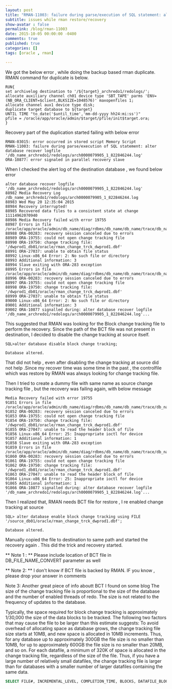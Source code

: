 ```yaml
---
layout: post
title: "RMAN-11003: failure during parse/execution of SQL statement: alter database recover logfile"
subtitle: issues while rman restore/recovery
show-avatar : false
permalink: /blog/rman-11003
date: 2015-10-05 00:00:00 -0400
comments: true
published: true
categories: []
tags: [oracle , rman]

---
```


We got the below error , while doing the backup based rman duplicate.
RMAN command for duplicate is below.

```shell
RUN{ 
set archivelog destination to '/${target}_archredo1/redologs/'; 
allocate auxiliary channel ch01 device type 'SBT_TAPE' parms 'ENV=(NB_ORA_CLIENT=$client,BLKSIZE=1048576)' maxopenfiles 1; 
allocate channel aux1 device type disk; 
duplicate target database to ${target} 
UNTIL TIME "to_date('$until_time','mm-dd-yyyy hh24:mi:ss')" 
pfile = /oracle/app/oracle/admin/$target/pfile/init$target.ora; 
} 
```

Recovery part of the duplication started failing with below error

```shell
RMAN-03015: error occurred in stored script Memory Script
RMAN-11003: failure during parse/execution of SQL statement: alter database recover logfile '/db_name_archredo1/redologs/arch0000079905_1_822846244.log'
ORA-10877: error signaled in parallel recovery slave
```

When I checked the alert log of the destination database , we found below error

```shell
alter database recover logfile '/db_name_archredo1/redologs/arch0000079905_1_822846244.log'
88982 Media Recovery Log /db_name_archredo1/redologs/arch0000079905_1_822846244.log
88983 Wed May 20 12:35:04 2015
88984 Recovery interrupted!
88985 Recovered data files to a consistent state at change 11114962070940
88986 Media Recovery failed with error 19755
88987 Errors in file /oracle/app/oracle/admin/db_name/diag/rdbms/db_name/db_name/trace/db_name_pr00_146224.trc:
88988 ORA-00283: recovery session canceled due to errors
88989 ORA-19755: could not open change tracking file
88990 ORA-19750: change tracking file: '/dwprod1_db01/oracle/rman_change_trck_dwprod1.dbf'
88991 ORA-27037: unable to obtain file status
88992 Linux-x86_64 Error: 2: No such file or directory
88993 Additional information: 3
88994 Slave exiting with ORA-283 exception
88995 Errors in file /oracle/app/oracle/admin/db_name/diag/rdbms/db_name/db_name/trace/db_name_pr00_146224.trc:
88996 ORA-00283: recovery session canceled due to errors
88997 ORA-19755: could not open change tracking file
88998 ORA-19750: change tracking file: '/dwprod1_db01/oracle/rman_change_trck_dwprod1.dbf'
88999 ORA-27037: unable to obtain file status
89000 Linux-x86_64 Error: 2: No such file or directory
89001 Additional information: 3
89002 ORA-10877 signalled during: alter database recover logfile '/db_name_archredo1/redologs/arch0000079905_1_822846244.log'...
```

This suggested that RMAN was looking for the Block change tracking file to perform the recovery.
Since the path of the BCT file was not present in destination, I decided to disable the change tracking at source itself.

```shell
SQL>alter database disable block change tracking;

Database altered.
```

That did not help , even after disabling the change tracking at source did not help  .Since my recover time was some time in the past , the controlfile which was restore by RMAN was always looking for change tracking file.

Then I tried to create a dummy file with same name as source change tracking file , but the recovery was failing again, with below message

```shell
Media Recovery failed with error 19755
91851 Errors in file /oracle/app/oracle/admin/db_name/diag/rdbms/db_name/db_name/trace/db_name_pr00_38701.trc:
91852 ORA-00283: recovery session canceled due to errors
91853 ORA-19755: could not open change tracking file
91854 ORA-19750: change tracking file: '/dwprod1_db01/oracle/rman_change_trck_dwprod1.dbf'
91855 ORA-27047: unable to read the header block of file
91856 Linux-x86_64 Error: 25: Inappropriate ioctl for device
91857 Additional information: 1
91858 Slave exiting with ORA-283 exception
91859 Errors in file /oracle/app/oracle/admin/db_name/diag/rdbms/db_name/db_name/trace/db_name_pr00_38701.trc:
91860 ORA-00283: recovery session canceled due to errors
91861 ORA-19755: could not open change tracking file
91862 ORA-19750: change tracking file: '/dwprod1_db01/oracle/rman_change_trck_dwprod1.dbf'
91863 ORA-27047: unable to read the header block of file
91864 Linux-x86_64 Error: 25: Inappropriate ioctl for device
91865 Additional information: 1
91866 ORA-10877 signalled during: alter database recover logfile '/db_name_archredo1/redologs/arch0000079905_1_822846244.log'...
```

Then I realized that, RMAN needs BCT file for restore , I re enabled change tracking at source

```shell
SQL> alter database enable block change tracking using FILE '/source_db01/oracle/rman_change_trck_dwprod1.dbf';

Database altered.
```

Manually copied the file to destination to same path and started the recovery again .
This did the trick and recovery started.

** Note 1 : ** Please include location of BCT file in DB_FILE_NAME_CONVERT parameter as well

** Note 2: **  I don't know if BCT file is backed by RMAN. IF you know , please drop your answer in comments

Note 3: Another great piece of info aboutt BCT I found on some blog
The size of the change tracking file is proportional to the size of the database and the number of enabled threads of redo. The size is not related to the frequency of updates to the database.

Typically, the space required for block change tracking is approximately 1/30,000 the size of the data blocks to be tracked. The following two factors that may cause the file to be larger than this estimate suggests:
To avoid overhead of allocating space as database grows, the change tracking file size starts at 10MB, and new space is allocated in 10MB increments. Thus, for any database up to approximately 300GB the file size is no smaller than 10MB, for up to approximately 600GB the file size is no smaller than 20MB, and so on.
For each datafile, a minimum of 320K of space is allocated in the change tracking file, regardless of the size of the file. Thus, if you have a large number of relatively small datafiles, the change tracking file is larger than for databases with a smaller number of larger datafiles containing the same data.

```sql
SELECT FILE#, INCREMENTAL_LEVEL, COMPLETION_TIME, BLOCKS, DATAFILE_BLOCKS FROM V$BACKUP_DATAFILE WHERE INCREMENTAL_LEVEL > 0 AND BLOCKS / DATAFILE_BLOCKS > .5 ORDER BY COMPLETION_TIME;
```


